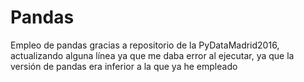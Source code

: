 # Pandas
Empleo de pandas gracias a repositorio de la PyDataMadrid2016, actualizando alguna línea ya que me daba error al ejecutar, ya que la versión de pandas era inferior a la que ya he empleado
